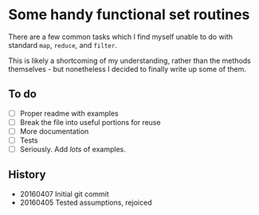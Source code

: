 # Some handy functional set routines

There are a few common tasks which I find myself unable to do with standard `map`, `reduce`, and `filter`.

This is likely a shortcoming of my understanding, rather than the methods themselves - but nonetheless I decided to finally write up some of them.

## To do

- [ ] Proper readme with examples
- [ ] Break the file into useful portions for reuse
- [ ] More documentation
- [ ] Tests
- [ ] Seriously.  Add *lots* of examples.

## History

- 20160407 Initial git commit
- 20160405 Tested assumptions, rejoiced
